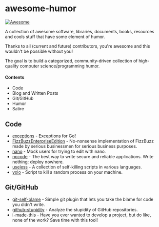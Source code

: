 # awesome-humor

[![Awesome](https://awesome.re/badge.svg)](https://awesome.re)

A collection of awesome software, libraries, documents, books, resources and cools stuff that have some element of humor.

Thanks to all (current and future) contributors, you're awesome and this wouldn't be possible without you!

The goal is to build a categorized, community-driven collection of high-quality computer science/programming humor.

#### Contents

+ Code
+ Blog and Written Posts
+ Git/GitHub
+ Humor
+ Satire


## Code

* [exceptions](https://github.com/kevin-cantwell/exceptions) - Exceptions for Go!
* [FizzBuzzEnterpriseEdition](https://github.com/EnterpriseQualityCoding/FizzBuzzEnterpriseEdition) - No-nonsense implementation of FizzBuzz made by serious businessmen for serious business purposes.
* [nano](https://github.com/nilsding/nano) - Mock users for trying to edit with nano.
* [nocode](https://github.com/kelseyhightower/nocode) - The best way to write secure and reliable applications. Write nothing; deploy nowhere.
* [useless](https://github.com/BlitzKraft/useless) - A collection of self-killing scripts in various languages.
* [yolo](https://github.com/Airblader/yolo) - Script to kill a random process on your machine.


## Git/GitHub

* [git-self-blame](https://github.com/JacobEvelyn/git-self-blame) - Simple git plugin that lets you take the blame for code you didn't write.
* [github-stupidity](https://github.com/james9909/github-stupidity) - Analyze the stupidity of GitHub repositories.
* [i-made-this](https://github.com/alichtman/i-made-this) - Have you ever wanted to develop a project, but do like, none of the work? Save time with this tool!
